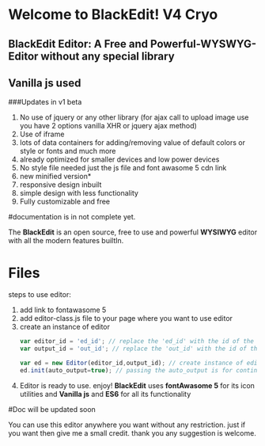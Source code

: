# Welcome to BlackEdit! V4 Cryo 
## BlackEdit Editor: A Free and Powerful-WYSWYG-Editor without any special library 
## Vanilla js used 

###Updates in v1 beta
1. No use of jquery or any other library (for ajax call to upload image use you have 2 options vanilla XHR or jquery ajax method)
2. Use of iframe
3. lots of data containers for adding/removing value of default colors or style or fonts and much more 
4. already optimized for smaller devices and low power devices
5. No style file needed just the js file and font awasome 5 cdn link
6. new minified version*
7. responsive design inbuilt
8. simple design with less functionality
9. Fully customizable and free


#documentation is in not complete yet. 

The **BlackEdit** is an open source, free to use and powerful **WYSIWYG** editor with all the modern features builtIn.


# Files
steps to use editor:
1. add link to fontawasome 5 
2. add editor-class.js file to your page where you want to use editor
3. create an instance of editor 
    ```javascript
    var editor_id = 'ed_id'; // replace the 'ed_id' with the id of the element where you want to put the editor
    var output_id = 'out_id'; // replace the 'out_id' with the id of the element where you want to put the output html
    
    var ed = new Editor(editor_id,output_id); // create instance of editor with provided editor_id and output_id(optional)
    ed.init(auto_output=true); // passing the auto_output is for contineous update of output in every keystroke.
    ```
4. Editor is ready to use. enjoy!
**BlackEdit** uses **fontAwasome 5** for its icon utilities and **Vanilla js** and **ES6** for all its functionality

#Doc will be updated soon

You can use this editor anywhere you want without any restriction. just if you want then give me a small credit.
thank you any suggestion is welcome.

